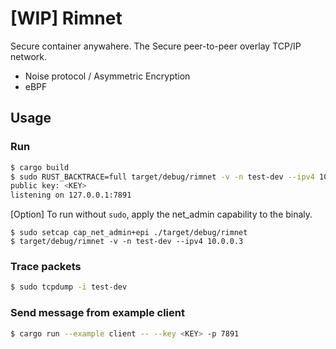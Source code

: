 # [**WIP**] Rimnet

Secure container anywahere.
The Secure peer-to-peer overlay TCP/IP network.

- Noise protocol / Asymmetric Encryption
- eBPF

## Usage

### Run
```sh
$ cargo build
$ sudo RUST_BACKTRACE=full target/debug/rimnet -v -n test-dev --ipv4 10.0.0.3
public key: <KEY>
listening on 127.0.0.1:7891
```

[Option] To run without `sudo`, apply the net_admin capability to the binaly.
```
$ sudo setcap cap_net_admin+epi ./target/debug/rimnet
$ target/debug/rimnet -v -n test-dev --ipv4 10.0.0.3
```

### Trace packets
```sh
$ sudo tcpdump -i test-dev
```

### Send message from example client
```sh
$ cargo run --example client -- --key <KEY> -p 7891
```
